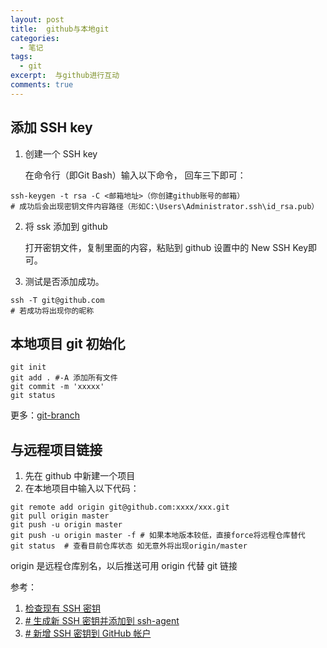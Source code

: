 ```yaml
---
layout: post
title:  github与本地git
categories: 
  - 笔记
tags:
  - git
excerpt:  与github进行互动
comments: true
---
```


## 添加 SSH key

1. 创建一个 SSH key 

    在命令行（即Git Bash）输入以下命令， 回车三下即可：
      
```shell
ssh-keygen -t rsa -C <邮箱地址>（你创建github账号的邮箱）
# 成功后会出现密钥文件内容路径（形如C:\Users\Administrator.ssh\id_rsa.pub）
```

2. 将 ssk 添加到 github

    打开密钥文件，复制里面的内容，粘贴到 github 设置中的 New SSH Key即可。

3. 测试是否添加成功。

```shell
ssh -T git@github.com
# 若成功将出现你的昵称
```

## 本地项目 git 初始化

```shell
git init
git add . #-A 添加所有文件
git commit -m 'xxxxx'
git status
```

更多：[git-branch](https://nickszy.coldpoker.xyz/articles/2020-01/git-chackout)

## 与远程项目链接

1. 先在 github 中新建一个项目
2. 在本地项目中输入以下代码：
```shell
git remote add origin git@github.com:xxxx/xxx.git
git pull origin master
git push -u origin master
git push -u origin master -f # 如果本地版本较低，直接force将远程仓库替代
git status  # 查看目前仓库状态 如无意外将出现origin/master
```

origin 是远程仓库别名，以后推送可用 origin 代替 git 链接

参考：
  
1.  [检查现有 SSH 密钥](https://help.github.com/cn/articles/checking-for-existing-ssh-keys)
2.  [# 生成新 SSH 密钥并添加到 ssh-agent](https://help.github.com/cn/github/authenticating-to-github/generating-a-new-ssh-key-and-adding-it-to-the-ssh-agent)
3.  [# 新增 SSH 密钥到 GitHub 帐户](https://help.github.com/cn/github/authenticating-to-github/adding-a-new-ssh-key-to-your-github-account)